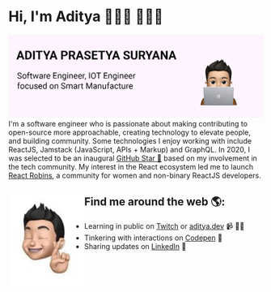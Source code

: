 # Hi, I'm Aditya 🙋🏻‍♂️ 🧑🏻‍💻

<img src="https://raw.githubusercontent.com/adityaprasetya/adityaprasetya/master/gh-header-image-cropped.png" alt="">
I'm a software engineer who is passionate about making contributing to open-source more approachable, creating technology to elevate people, and building community. Some technologies I enjoy working with include ReactJS, Jamstack (JavaScript, APIs + Markup) and GraphQL. In 2020, I was selected to be an inaugural <a href="https://stars.github.com/">GitHub Star 🌟</a> based on my involvement in the tech community.  My interest in the React ecosystem led me to launch <a href="https://www.reactrobins.com/">React Robins</a>, a community for women and non-binary ReactJS developers.


## Find me around the web 🌎: <img align="left" width="150" height="180" src="https://raw.githubusercontent.com/adityaprasetya/adityaprasetya/master/pp.jpg"></a>
- Learning in public on <a href="https://www.twitch.tv/blacktechdiva">Twitch</a> or <a href="https://www.monica.dev">aditya.dev</a> 📹 ✍🏾
- Tinkering with interactions on <a href="https://codepen.io/m0nica"> Codepen</a> 🏓
- Sharing updates on <a href="https://www.linkedin.com/in/aditya-prasetya-suryana/">LinkedIn</a> 💼
